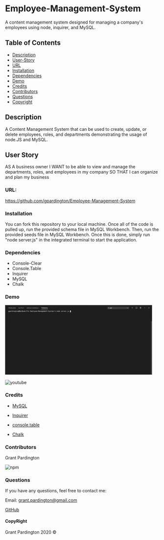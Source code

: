 # Employee-Management-System
A content management system designed for managing a company's employees using node, inquirer, and MySQL.

## Table of Contents

- [Description](#description)
- [User-Story](#user-story)
- [URL](#url)
- [Installation](#installation)
- [Dependencies](#dependencies)
- [Demo](#demo)
- [Credits](#credits)
- [Contributors](#contributors)
- [Questions](#questions)
- [Copyright](#copyright)

## Description
A Content Management System that can be used to create, update, or delete employees, roles, and departments demonstrating the usage of node.JS and MySQL.


## User Story

AS A business owner
I WANT to be able to view and manage the departments, roles, and employees in my company
SO THAT I can organize and plan my business


### URL:

https://github.com/gpardington/Employee-Management-System


### Installation

You can fork this repository to your local machine. Once all of the code is pulled up, run the provided schema file in MySQL Workbench. Then, run the provided seeds file in MySQL Workbench. Once this is done, simply run "node server.js" in the integrated terminal to start the application. 


### Dependencies

- Console-Clear
- Console.Table
- Inquirer
- MySQL
- Chalk


### Demo

![home](https://github.com/gpardington/Employee-Management-System/blob/master/demo/employee-tracker-demo.gif)

![youtube](https://www.youtube.com/watch?v=ptSD-os2vjg)


### Credits
- [MySQL](https://www.npmjs.com/package/mysql)

- [Inquirer](https://www.npmjs.com/package/inquirer)

- [console.table](https://www.npmjs.com/package/console.table)

- [Chalk](https://www.npmjs.com/package/chalk)


### Contributors

Grant Pardington

![npm](https://img.shields.io/static/v1?label=license&message=MIT&color=blue)


### Questions

If you have any questions, feel free to contact me:
 
 Email: [grant.pardington@gmail.com](mailto:grant.pardington@gmail.com)

 [GitHub](https://github.com/gpardington) 


#### CopyRight

Grant Pardington 2020 &copy; 